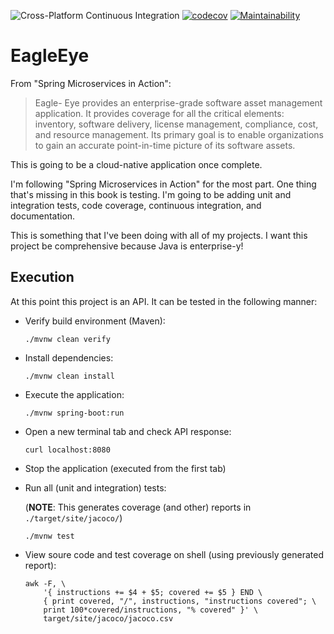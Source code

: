 ![Cross-Platform Continuous Integration](https://github.com/saurabmish/EagleEye/workflows/Cross-Platform%20Continuous%20Integration/badge.svg)
[![codecov](https://codecov.io/gh/saurabmish/EagleEye/branch/master/graph/badge.svg?token=qBJn7OI9QM)](https://codecov.io/gh/saurabmish/EagleEye)
[![Maintainability](https://api.codeclimate.com/v1/badges/81662c65bf00619a8762/maintainability)](https://codeclimate.com/github/saurabmish/EagleEye/maintainability)

# EagleEye

From "Spring Microservices in Action":

> Eagle- Eye provides an enterprise-grade software asset management application. It provides coverage for all the critical elements: inventory, software delivery, license management, compliance, cost, and resource management. Its primary goal is to enable organizations to gain an accurate point-in-time picture of its software assets.

This is going to be a cloud-native application once complete. 

I'm following "Spring Microservices in Action" for the most part. One thing that's missing in this book is testing. I'm going to be adding unit and integration tests, code coverage, continuous integration, and documentation. 

This is something that I've been doing with all of my projects. I want this project be comprehensive because Java is enterprise-y!

## Execution

At this point this project is an API. It can be tested in the following manner:

+ Verify build environment (Maven):

  `./mvnw clean verify`

+ Install dependencies:

  `./mvnw clean install`

+ Execute the application:

  `./mvnw spring-boot:run`

+ Open a new terminal tab and check API response:

  `curl localhost:8080`

+ Stop the application (executed from the first tab)

+ Run all (unit and integration) tests:
  
  (**NOTE**: This generates coverage (and other) reports in `./target/site/jacoco/`)

  `./mvnw test`

+ View soure code and test coverage on shell (using previously generated report):

  ```
  awk -F, \
      '{ instructions += $4 + $5; covered += $5 } END \
      { print covered, "/", instructions, "instructions covered"; \
      print 100*covered/instructions, "% covered" }' \
      target/site/jacoco/jacoco.csv
  ```
